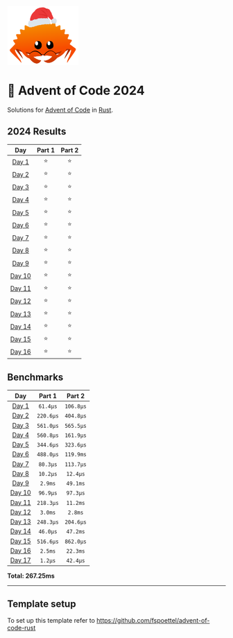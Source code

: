 <img src="./.assets/christmas_ferris.png" width="164">

# 🎄 Advent of Code 2024

Solutions for [Advent of Code](https://adventofcode.com/) in [Rust](https://www.rust-lang.org/).

<!--- advent_readme_stars table --->
## 2024 Results

| Day | Part 1 | Part 2 |
| :---: | :---: | :---: |
| [Day 1](https://adventofcode.com/2024/day/1) | ⭐ | ⭐ |
| [Day 2](https://adventofcode.com/2024/day/2) | ⭐ | ⭐ |
| [Day 3](https://adventofcode.com/2024/day/3) | ⭐ | ⭐ |
| [Day 4](https://adventofcode.com/2024/day/4) | ⭐ | ⭐ |
| [Day 5](https://adventofcode.com/2024/day/5) | ⭐ | ⭐ |
| [Day 6](https://adventofcode.com/2024/day/6) | ⭐ | ⭐ |
| [Day 7](https://adventofcode.com/2024/day/7) | ⭐ | ⭐ |
| [Day 8](https://adventofcode.com/2024/day/8) | ⭐ | ⭐ |
| [Day 9](https://adventofcode.com/2024/day/9) | ⭐ | ⭐ |
| [Day 10](https://adventofcode.com/2024/day/10) | ⭐ | ⭐ |
| [Day 11](https://adventofcode.com/2024/day/11) | ⭐ | ⭐ |
| [Day 12](https://adventofcode.com/2024/day/12) | ⭐ | ⭐ |
| [Day 13](https://adventofcode.com/2024/day/13) | ⭐ | ⭐ |
| [Day 14](https://adventofcode.com/2024/day/14) | ⭐ | ⭐ |
| [Day 15](https://adventofcode.com/2024/day/15) | ⭐ | ⭐ |
| [Day 16](https://adventofcode.com/2024/day/16) | ⭐ | ⭐ |
<!--- advent_readme_stars table --->

<!--- benchmarking table --->
## Benchmarks

| Day | Part 1 | Part 2 |
| :---: | :---: | :---:  |
| [Day 1](./src/bin/01.rs) | `61.4µs` | `106.8µs` |
| [Day 2](./src/bin/02.rs) | `220.6µs` | `404.8µs` |
| [Day 3](./src/bin/03.rs) | `561.0µs` | `565.5µs` |
| [Day 4](./src/bin/04.rs) | `560.8µs` | `161.9µs` |
| [Day 5](./src/bin/05.rs) | `344.6µs` | `323.6µs` |
| [Day 6](./src/bin/06.rs) | `488.0µs` | `119.9ms` |
| [Day 7](./src/bin/07.rs) | `80.3µs` | `113.7µs` |
| [Day 8](./src/bin/08.rs) | `10.2µs` | `12.4µs` |
| [Day 9](./src/bin/09.rs) | `2.9ms` | `49.1ms` |
| [Day 10](./src/bin/10.rs) | `96.9µs` | `97.3µs` |
| [Day 11](./src/bin/11.rs) | `218.3µs` | `11.2ms` |
| [Day 12](./src/bin/12.rs) | `3.0ms` | `2.8ms` |
| [Day 13](./src/bin/13.rs) | `248.3µs` | `204.6µs` |
| [Day 14](./src/bin/14.rs) | `46.0µs` | `47.2ms` |
| [Day 15](./src/bin/15.rs) | `516.6µs` | `862.0µs` |
| [Day 16](./src/bin/16.rs) | `2.5ms` | `22.3ms` |
| [Day 17](./src/bin/17.rs) | `1.2µs` | `42.4µs` |

**Total: 267.25ms**
<!--- benchmarking table --->

---

## Template setup

To set up this template refer to https://github.com/fspoettel/advent-of-code-rust
